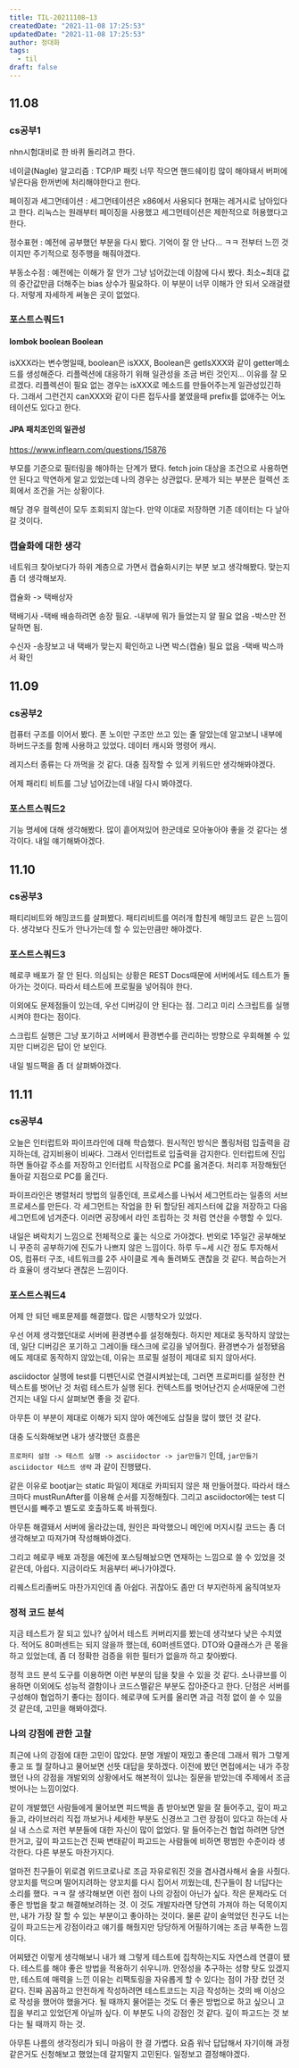 ```yaml
---
title: TIL-20211108~13
createdDate: "2021-11-08 17:25:53"
updatedDate: "2021-11-08 17:25:53"
author: 정대화
tags:
  - til
draft: false
---
```


## 11.08

### cs공부1

nhn시험대비로 한 바퀴 돌리려고 한다.

네이글(Nagle) 알고리즘 : TCP/IP 패킷 너무 작으면 핸드쉐이킹 많이 해야돼서 버퍼에 넣은다음 한꺼번에 처리해야한다고 한다.

페이징과 세그먼테이션 : 세그먼테이션은 x86에서 사용되다 현재는 레거시로 남아있다고 한다. 리눅스는 원래부터 페이징을 사용했고 세그먼테이션은 제한적으로 허용했다고 한다.

정수표현 : 예전에 공부했던 부분을 다시 봤다. 기억이 잘 안 난다... ㅋㅋ 전부터 느낀 것이지만 주기적으로 정주행을 해줘야겠다.

부동소수점 : 예전에는 이해가 잘 안가 그냥 넘어갔는데 이참에 다시 봤다. 최소~최대 값의 중간값만큼 더해주는 bias 상수가 필요하다. 이 부분이 너무 이해가 안 되서 오래걸렸다. 저렇게 자세하게 써놓은 곳이 없었다.

### 포스트스쿼드1

#### lombok boolean Boolean

isXXX라는 변수명일때, boolean은 isXXX, Boolean은 getIsXXX와 같이 getter메소드를 생성해준다. 리플렉션에 대응하기 위해 일관성을 조금 버린 것인지... 이유를 잘 모르겠다. 리플렉션이 필요 없는 경우는 isXXX로 메소드를 만들어주는게 일관성있긴하다. 그래서 그런건지 canXXX와 같이 다른 접두사를 붙였을때 prefix를 없애주는 어노테이션도 있다고 한다.

#### JPA 패치조인의 일관성

<https://www.inflearn.com/questions/15876>

부모를 기준으로 필터링을 해야하는 단계가 됐다. fetch join 대상을 조건으로 사용하면 안 된다고 막연하게 알고 있었는데 나의 경우는 상관없다. 문제가 되는 부분은 컬렉션 조회에서 조건을 거는 상황이다.

해당 경우 컬렉션이 모두 조회되지 않는다. 만약 이대로 저장하면 기존 데이터는 다 날아갈 것이다.

### 캡슐화에 대한 생각

네트워크 찾아보다가 하위 계층으로 가면서 캡슐화시키는 부분 보고 생각해봤다. 맞는지 좀 더 생각해보자.

캡슐화 -> 택배상자

택배기사
-택배 배송하려면 송장 필요.
-내부에 뭐가 들었는지 알 필요 없음
-박스만 전달하면 됨.

수신자
-송장보고 내 택배가 맞는지 확인하고 나면 박스(캡슐) 필요 없음
-택배 박스까서 확인

## 11.09

### cs공부2

컴퓨터 구조를 이어서 봤다. 폰 노이만 구조만 쓰고 있는 줄 알았는데 알고보니 내부에 하버드구조를 함께 사용하고 있었다. 데이터 캐시와 명령어 캐시.

레지스터 종류는 다 까먹을 것 같다. 대충 짐작할 수 있게 키워드만 생각해봐야겠다.

어제 패리티 비트를 그냥 넘어갔는데 내일 다시 봐야겠다.

### 포스트스쿼드2

기능 명세에 대해 생각해봤다. 많이 흩어져있어 한군데로 모아놓아야 좋을 것 같다는 생각이다. 내일 얘기해봐야겠다.

## 11.10

### cs공부3

패티리비트와 해밍코드를 살펴봤다. 패티리비트를 여러개 합친게 해밍코드 같은 느낌이다. 생각보다 진도가 안나가는데 할 수 있는만큼만 해야겠다.

### 포스트스쿼드3

헤로쿠 배포가 잘 안 된다. 의심되는 상황은 REST Docs때문에 서버에서도 테스트가 돌아가는 것이다. 따라서 테스트에 프로필을 넣어줘야 한다.

이외에도 문제점들이 있는데, 우선 디버깅이 안 된다는 점. 그리고 미리 스크립트를 실행시켜야 한다는 점이다.

스크립트 실행은 그냥 포기하고 서버에서 환경변수를 관리하는 방향으로 우회해볼 수 있지만 디버깅은 답이 안 보인다.

내일 빌드팩을 좀 더 살펴봐야겠다.

## 11.11

### cs공부4

오늘은 인터럽트와 파이프라인에 대해 학습했다. 원시적인 방식은 폴링처럼 입출력을 감지하는데, 감지비용이 비싸다. 그래서 인터럽트로 입출력을 감지한다. 인터럽트에 진입하면 돌아갈 주소를 저장하고 인터럽트 시작점으로 PC를 옮겨준다. 처리후 저장해뒀던 돌아갈 지점으로 PC를 옮긴다.

파이프라인은 병렬처리 방법의 일종인데, 프로세스를 나눠서 세그먼트라는 일종의 서브프로세스를 만든다. 각 세그먼트는 작업을 한 뒤 할당된 레지스터에 값을 저장하고 다음 세그먼트에 넘겨준다. 이러면 공장에서 라인 조립하는 것 처럼 연산을 수행할 수 있다.

내일은 벼락치기 느낌으로 전체적으로 훑는 식으로 가야겠다. 번외로 1주일간 공부해보니 꾸준히 공부하기에 진도가 나쁘지 않은 느낌이다. 하루 두~세 시간 정도 투자해서 OS, 컴퓨터 구조, 네트워크를 2주 사이클로 계속 돌려봐도 괜찮을 것 같다. 복습하는거라 효율이 생각보다 괜찮은 느낌이다.

### 포스트스쿼드4

어제 안 되던 배포문제를 해결했다. 많은 시행착오가 있었다.

우선 어제 생각했던대로 서버에 환경변수를 설정해줬다. 하지만 제대로 동작하지 않았는데, 일단 디버깅은 포기하고 그레이들 태스크에 로깅을 넣어줬다. 환경변수가 설정됐음에도 제대로 동작하지 않았는데, 이유는 프로필 설정이 제대로 되지 않아서다.

asciidoctor 실행에 test를 디펜던시로 연결시켜놨는데, 그러면 프로퍼티를 설정한 컨텍스트를 벗어난 것 처럼 테스트가 실행 된다. 컨텍스트를 벗어난건지 순서때문에 그런건지는 내일 다시 살펴보면 좋을 것 같다.

아무튼 이 부분이 제대로 이해가 되지 않아 예전에도 삽질을 많이 했던 것 같다.

대충 도식화해보면 내가 생각했던 흐름은

`프로퍼티 설정 -> 테스트 실행 -> asciidoctor -> jar만들기` 인데, `jar만들기 asciidoctor 테스트 생략` 과 같이 진행됐다.

같은 이유로 bootjar는 static 파일이 제대로 카피되지 않은 채 만들어졌다. 따라서 태스크마다 mustRunAfter를 이용해 순서를 지정해줬다. 그리고 asciidoctor에는 test 디펜던시를 빼주고 별도로 호출하도록 바꿔줬다.

아무튼 해결돼서 서버에 올라갔는데, 원인은 파악했으니 메인에 머지시킬 코드는 좀 더 생각해보고 따져가며 작성해봐야겠다.

그리고 헤로쿠 배포 과정을 예전에 포스팅해놨으면 연재하는 느낌으로 쓸 수 있었을 것 같은데, 아쉽다. 지금이라도 처음부터 써나가야겠다.

리퀘스트리졸버도 마찬가지인데 좀 아쉽다. 귀찮아도 좀만 더 부지런하게 움직여보자

### 정적 코드 분석

지금 테스트가 잘 되고 있나? 싶어서 테스트 커버리지를 봤는데 생각보다 낮은 수치였다. 적어도 80퍼센트는 되지 않을까 했는데, 60퍼센트였다. DTO와 Q클래스가 큰 몫을 하고 있었는데, 좀 더 정확한 검증을 위한 필터가 없을까 하고 찾아봤다.

정적 코드 분석 도구를 이용하면 이런 부분의 답을 찾을 수 있을 것 같다. 소나큐브를 이용하면 이외에도 성능적 결함이나 코드스멜같은 부분도 잡아준다고 한다. 단점은 서버를 구성해야 협업하기 좋다는 점이다. 헤로쿠에 도커를 올리면 과금 걱정 없이 쓸 수 있을 것 같은데, 고민을 해봐야겠다.

### 나의 강점에 관한 고찰

최근에 나의 강점에 대한 고민이 많았다. 분명 개발이 재밌고 좋은데 그래서 뭐가 그렇게 좋고 또 뭘 잘하냐고 물어보면 선뜻 대답을 못하겠다.
이전에 봤던 면접에서는 내가 주장했던 나의 강점을 개발외의 상황에서도 해본적이 있냐는 질문을 받았는데 주제에서 조금 벗어나는 느낌이었다.

같이 개발했던 사람들에게 물어보면 피드백을 좀 받아보면 말을 잘 들어주고, 깊이 파고들고, 라이브러리 직접 까보거나 세세한 부분도 신경쓰고 그런 장점이 있다고 하는데 사실 내 스스로 저런 부분들에 대한 자신이 많이 없었다.
말 들어주는건 협업 하려면 당연한거고, 깊이 파고드는건 진짜 변태같이 파고드는 사람들에 비하면 평범한 수준이라 생각한다. 다른 부분도 마찬가지다.

얼마전 친구들이 위로겸 위드코로나로 조금 자유로워진 것을 겸사겸사해서 술을 사줬다. 양꼬치를 먹으며 떨어지려하는 양꼬치를 다시 집어서 끼웠는데, 친구들이 참 너답다는 소리를 했다. ㅋㅋ
잘 생각해보면 이런 점이 나의 강점이 아닌가 싶다. 작은 문제라도 더 좋은 방법을 찾고 해결해보려하는 것. 이 것도 개발자라면 당연히 가져야 하는 덕목이지만, 내가 가장 잘 할 수 있는 부분이고 좋아하는 것이다.
물론 같이 술먹었던 친구도 너는 깊이 파고드는게 강점이라고 얘기를 해줬지만 당당하게 어필하기에는 조금 부족한 느낌이다.

어찌됐건 이렇게 생각해보니 내가 왜 그렇게 테스트에 집착하는지도 자연스레 연결이 됐다. 테스트를 해야 좋은 방법을 적용하기 쉬우니까.
안정성을 추구하는 성향 탓도 있겠지만, 테스트에 매력을 느낀 이유는 리팩토링을 자유롭게 할 수 있다는 점이 가장 컸던 것 같다. 진짜 꼼꼼하고 안전하게 작성하려면 테스트코드는 지금 작성하는 것의 배 이상으로 작성을 했어야 했을거다.
될 때까지 물어뜯는 것도 더 좋은 방법으로 하고 싶으니 고집을 부리고 있었던게 아닐까 싶다. 이 부분도 나의 강점인 것 같다. 깊이 파고드는 것 보다는 될 때까지 하는 것.

아무튼 나름의 생각정리가 되니 마음이 한 결 가볍다. 요즘 워낙 답답해서 자기이해 과정같은거도 신청해보고 했었는데 갈지말지 고민된다. 일정보고 결정해야겠다.
